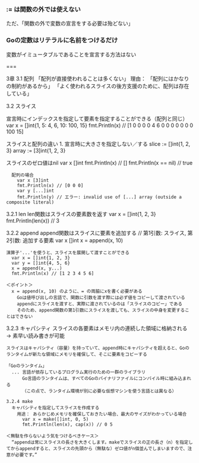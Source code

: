 ### := は関数の外では使えない

ただ、「関数の外で変数の宣言をする必要は殆どない」

### Goの定数はリテラルに名前をつけるだけ

変数がイミュータブルであることを宣言する方法はない

===

3章
3.1 配列
  「配列が直接使われることは多くない」
  理由： 「配列にはかなりの制約があるから」
    「よく使われるスライスの後方支援のために、配列は存在している」

3.2 スライス

  宣言時にインデックスを指定して要素を指定することができる（配列と同じ）
    var x = []int{1, 5: 4, 6, 10: 100, 15}
		fmt.Println(x) // [1 0 0 0 0 4 6 0 0 0 0 0 0 0 100 15]

  スライスと配列の違い
    1. 宣言時に大きさを指定しない／する
      slice := []int{1, 2, 3}
      array := [3]int{1, 2, 3}

  スライスのゼロ値はnil
    var x []int
    fmt.Println(x) // []
    fmt.Println(x == nil) // true

      配列の場合
        var x [3]int
        fmt.Println(x) // [0 0 0]
        var y [...]int
        fmt.Println(y) // エラー: invalid use of [...] array (outside a composite literal)

  3.2.1 len
    len関数はスライスの要素数を返す
      var x = []int{1, 2, 3}
      fmt.Println(len(x)) // 3

  3.2.2 append
    append関数はスライスに要素を追加する
      // 第1引数: スライス, 第2引数: 追加する要素
      var x []int
  		x = append(x, 10)

    演算子'...'を使うと、スライスを展開して渡すことができる
      var x = []int{1, 2, 3}
      var y = []int{4, 5, 6}
      x = append(x, y...)
      fmt.Println(x) // [1 2 3 4 5 6]

    ＜ポイント＞
      x = append(x, 10) のように、= の両脇にxを書く必要がある
        Goは値呼び出しの言語で、関数に引数を渡す際には必ず値をコピーして渡されている
        appendにスライスを渡すと、実際に渡されているのは「スライスのコピー」である
        そのため、append関数の第1引数にスライスを渡しても、スライスの中身を変更することはできない

  3.2.3 キャパシティ
    スライスの各要素はメモリ内の連続した領域に格納される
      → 素早い読み書きが可能

    スライスはキャパシティ（容量）を持っていて、append時にキャパシティを超えると、Goのランタイムが新たな領域にメモリを確保して、そこに要素をコピーする

    「Goのランタイム」
      ... 言語が依存しているプログラム実行のための一群のライブラリ
          Go言語のランタイムは、すべてのGoのバイナリファイルにコンパイル時に組み込まれる
          （この点で、ランタイム環境が別に必要な仮想マシンを使う言語とは異なる）

    3.2.4 make
      キャパシティを指定してスライスを作成する
        用途： あらかじめメモリを確保しておきたい場合、最大のサイズがわかっている場合
          var x = make([]int, 0, 5)
          fmt.Println(len(x), cap(x)) // 0 5

    ＜無駄を作らないよう気をつけるべきケース＞
      “appendは常にスライスの長さを大きくします。makeでスライスの正の長さ（n）を指定してからappendすると、スライスの先頭から（無駄な）ゼロ値がn個並んでしまいますので、注意が必要です。”




